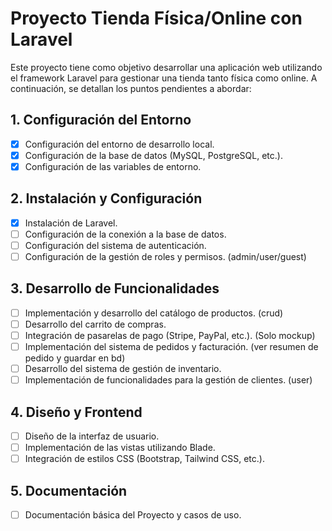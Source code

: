 # Proyecto Tienda Física/Online con Laravel

Este proyecto tiene como objetivo desarrollar una aplicación web utilizando el framework Laravel para gestionar una tienda tanto física como online. A continuación, se detallan los puntos pendientes a abordar:

## 1. Configuración del Entorno

- [x] Configuración del entorno de desarrollo local.
- [x] Configuración de la base de datos (MySQL, PostgreSQL, etc.).
- [x] Configuración de las variables de entorno.

## 2. Instalación y Configuración

- [x] Instalación de Laravel.
- [ ] Configuración de la conexión a la base de datos.
- [ ] Configuración del sistema de autenticación.
- [ ] Configuración de la gestión de roles y permisos. (admin/user/guest)

## 3. Desarrollo de Funcionalidades

- [ ] Implementación y desarrollo del catálogo de productos. (crud)
- [ ] Desarrollo del carrito de compras.
- [ ] Integración de pasarelas de pago (Stripe, PayPal, etc.). (Solo mockup)
- [ ] Implementación del sistema de pedidos y facturación. (ver resumen de pedido y guardar en bd)
- [ ] Desarrollo del sistema de gestión de inventario.
- [ ] Implementación de funcionalidades para la gestión de clientes. (user)

## 4. Diseño y Frontend

- [ ] Diseño de la interfaz de usuario.
- [ ] Implementación de las vistas utilizando Blade.
- [ ] Integración de estilos CSS (Bootstrap, Tailwind CSS, etc.).

## 5. Documentación

- [ ] Documentación básica del Proyecto y casos de uso.
